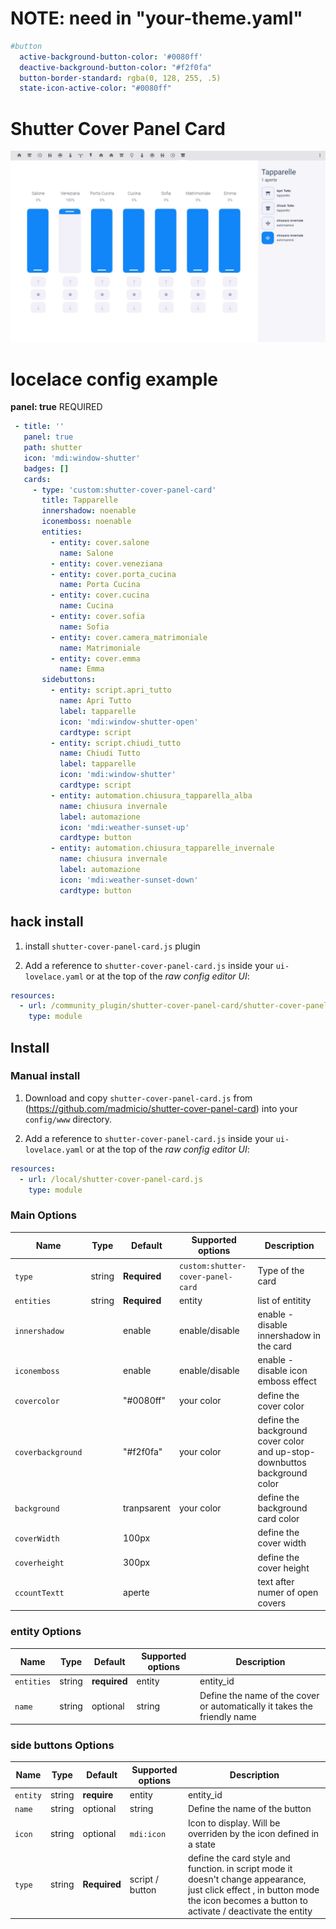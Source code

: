 # NOTE: need in "your-theme.yaml"
```yaml
#button
  active-background-button-color: '#0080ff'
  deactive-background-button-color: "#f2f0fa"
  button-border-standard: rgba(0, 128, 255, .5)
  state-icon-active-color: "#0080ff"
```
# Shutter Cover Panel Card
![all](example.JPG)


# locelace config example

**panel: true** REQUIRED
 ```yaml
  - title: ''
    panel: true
    path: shutter
    icon: 'mdi:window-shutter'
    badges: []
    cards:
      - type: 'custom:shutter-cover-panel-card'
        title: Tapparelle
        innershadow: noenable
        iconemboss: noenable
        entities:
          - entity: cover.salone
            name: Salone
          - entity: cover.veneziana
          - entity: cover.porta_cucina
            name: Porta Cucina
          - entity: cover.cucina
            name: Cucina
          - entity: cover.sofia
            name: Sofia
          - entity: cover.camera_matrimoniale
            name: Matrimoniale
          - entity: cover.emma
            name: Emma
        sidebuttons:
          - entity: script.apri_tutto
            name: Apri Tutto
            label: tapparelle
            icon: 'mdi:window-shutter-open'
            cardtype: script
          - entity: script.chiudi_tutto
            name: Chiudi Tutto
            label: tapparelle
            icon: 'mdi:window-shutter'
            cardtype: script
          - entity: automation.chiusura_tapparella_alba
            name: chiusura invernale
            label: automazione
            icon: 'mdi:weather-sunset-up'
            cardtype: button
          - entity: automation.chiusura_tapparelle_invernale
            name: chiusura invernale
            label: automazione
            icon: 'mdi:weather-sunset-down'
            cardtype: button
```
## hack install

1. install `shutter-cover-panel-card.js` plugin

2. Add a reference to `shutter-cover-panel-card.js` inside your `ui-lovelace.yaml` or at the top of the *raw config editor UI*:

  ```yaml
  resources:
    - url: /community_plugin/shutter-cover-panel-card/shutter-cover-panel-card.js
      type: module
```

## Install

### Manual install

1. Download and copy `shutter-cover-panel-card.js` from (https://github.com/madmicio/shutter-cover-panel-card) into your `config/www`  directory.

2. Add a reference to `shutter-cover-panel-card.js` inside your `ui-lovelace.yaml` or at the top of the *raw config editor UI*:

  ```yaml
  resources:
    - url: /local/shutter-cover-panel-card.js
      type: module
  ```

### Main Options
| Name | Type | Default | Supported options | Description |
| -------------- | ----------- | ------------ | ------------------------------------------------ | --------------------------------------------------------------------------------------------------------------------------------------------------------------------------------------------------------------------------------------------------------------------------------------------------------------------------------------------- |
| `type` | string | **Required** | `custom:shutter-cover-panel-card` | Type of the card |
| `entities` | string | **Required** | entity | list of entitity |
| `innershadow` |  | enable | enable/disable | enable - disable innershadow in the card |
| `iconemboss` |  | enable | enable/disable | enable - disable icon emboss effect |
| `covercolor` |  | "#0080ff" | your color | define the cover color |
| `coverbackground` |  | "#f2f0fa" | your color | define the background cover color and up-stop-downbuttos background color |
| `background` |  | tranpsarent | your color | define the background card color |
| `coverWidth` |  | 100px |  | define the cover width |
| `coverheight` |  | 300px |  | define the cover height |
| `ccountTextt` |  | aperte |  | text after numer of open covers |

### entity Options
| Name | Type | Default | Supported options | Description |
| -------------- | ----------- | ------------ | ------------------------------------------------ | --------------------------------------------------------------------------------------------------------------------------------------------------------------------------------------------------------------------------------------------------------------------------------------------------------------------------------------------- |
| `entities` | string | **required** | entity | entity_id |
| `name` | string | optional | string | Define the name of the cover or automatically it takes the friendly name |

### side buttons Options
| Name | Type | Default | Supported options | Description |
| -------------- | ----------- | ------------ | ------------------------------------------------ | --------------------------------------------------------------------------------------------------------------------------------------------------------------------------------------------------------------------------------------------------------------------------------------------------------------------------------------------- |
| `entity` | string | **require** | entity  | entity_id |
| `name` | string | optional | string | Define the name of the button |
| `icon` | string | optional | `mdi:icon` | Icon to display. Will be overriden by the icon defined in a state |
| `type` | string | **Required** | script / button | define the card style and function. in script mode it doesn't change appearance, just click effect , in button mode the icon becomes a button to activate / deactivate the entity ||
